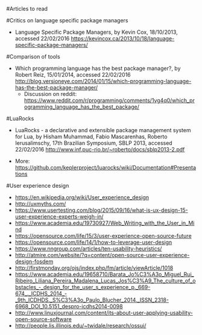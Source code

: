 #Articles to read

#Critics on language specific package managers
 - Language Specific Package Managers, by Kevin Cox, 18/10/2013, accessed 22/02/2016  https://kevincox.ca/2013/10/18/language-specific-package-managers/

#Comparison of tools
- Which programming language has the best package manager?, by Robert Reiz, 15/01/2014, accessed 22/02/2016 http://blog.versioneye.com/2014/01/15/which-programming-language-has-the-best-package-manager/
	- Discussion on reddit: https://www.reddit.com/r/programming/comments/1vg4q0/which_programming_language_has_the_best_package/

#LuaRocks
- LuaRocks - a declarative and extensible package management system for Lua, by Hisham Muhammad, Fabio Mascarenhas, Roberto Ierusalimschy, 17th Brazilian Symposium, SBLP 2013, accessed 22/02/2016   http://www.inf.puc-rio.br/~roberto/docs/sblp2013-2.pdf

- More: https://github.com/keplerproject/luarocks/wiki/Documentation#Presentations

#User experience design
- https://en.wikipedia.org/wiki/User_experience_design
- http://uxmyths.com/
- https://www.usertesting.com/blog/2015/09/16/what-is-ux-design-15-user-experience-experts-weigh-in/
- https://www.academia.edu/19730927/Web_Writing_with_the_User_in_Mind
- https://opensource.com/life/15/3/user-experience-open-source-future
- https://opensource.com/life/14/1/how-to-leverage-user-design
- https://www.nngroup.com/articles/ten-usability-heuristics/
- http://atmire.com/website/?q=content/open-source-user-experience-design-fosdem
- http://firstmonday.org/ojs/index.php/fm/article/viewArticle/1018
- https://www.academia.edu/19658710/Barata_Jo%C3%A3o_Miguel_Rui_Ribeiro_Liliana_Pereira_Madalena_Lucas_Jos%C3%A9_The_culture_of_obstacles_-_design_for_the_user_s_experience_p._669-674_._ICDHS_2014_-_9th_ICDHDS._S%C3%A3o_Paulo_Blucher_2014._ISSN_2318-6968_DOI_10.5151_despro-icdhs2014-0098
- http://www.linuxjournal.com/content/its-about-user-applying-usability-open-source-software
- http://people.lis.illinois.edu/~twidale/research/ossui/